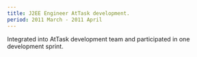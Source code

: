 ```yaml
---
title: J2EE Engineer AtTask development.
period: 2011 March - 2011 April
---
```

<div class="sub">
	Integrated into AtTask development team and participated in one development sprint.
</div>